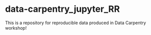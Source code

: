 # data-carpentry_jupyter_RR
This is a repository for reproducible data produced in Data Carpentry workshop! 
